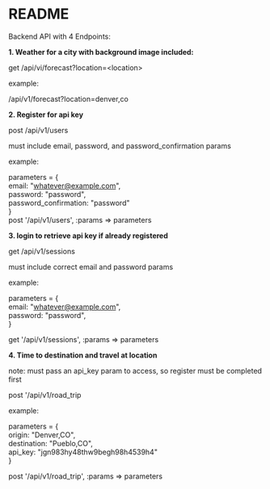 # README

Backend API with 4 Endpoints:

**1. Weather for a city with background image included:**

get /api/vi/forecast?location=\<location\>

example:

/api/v1/forecast?location=denver,co

**2. Register for api key**

post /api/v1/users

must include email, password, and password_confirmation params

example:

parameters = {  
  email: "whatever@example.com",  
  password: "password",  
  password_confirmation: "password"  
}  
post '/api/v1/users', :params => parameters
    
**3. login to retrieve api key if already registered**

get /api/v1/sessions

must include correct email and password params

example:

parameters = {  
  email: "whatever@example.com",  
  password: "password",  
}  

get '/api/v1/sessions', :params => parameters  


 **4. Time to destination and travel at location**

note: must pass an api_key param to access, so register must be completed first

post '/api/v1/road_trip

example:

parameters = {  
  origin: "Denver,CO",  
  destination: "Pueblo,CO",  
  api_key: "jgn983hy48thw9begh98h4539h4"  
}  

post '/api/v1/road_trip', :params => parameters


